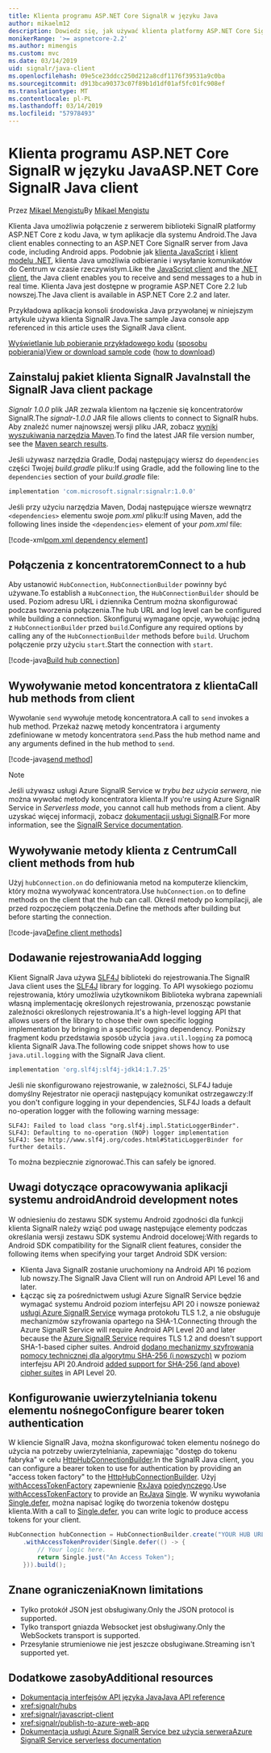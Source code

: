 ```yaml
---
title: Klienta programu ASP.NET Core SignalR w języku Java
author: mikaelm12
description: Dowiedz się, jak używać klienta platformy ASP.NET Core SignalR w języku Java.
monikerRange: '>= aspnetcore-2.2'
ms.author: mimengis
ms.custom: mvc
ms.date: 03/14/2019
uid: signalr/java-client
ms.openlocfilehash: 09e5ce23ddcc250d212a8cdf1176f39531a9c0ba
ms.sourcegitcommit: d913bca90373c07f89b1d1df01af5fc01fc908ef
ms.translationtype: MT
ms.contentlocale: pl-PL
ms.lasthandoff: 03/14/2019
ms.locfileid: "57978493"
---
```

# <a name="aspnet-core-signalr-java-client"></a><span data-ttu-id="18265-103">Klienta programu ASP.NET Core SignalR w języku Java</span><span class="sxs-lookup"><span data-stu-id="18265-103">ASP.NET Core SignalR Java client</span></span>

<span data-ttu-id="18265-104">Przez [Mikael Mengistu](https://twitter.com/MikaelM_12)</span><span class="sxs-lookup"><span data-stu-id="18265-104">By [Mikael Mengistu](https://twitter.com/MikaelM_12)</span></span>

<span data-ttu-id="18265-105">Klienta Java umożliwia połączenie z serwerem biblioteki SignalR platformy ASP.NET Core z kodu Java, w tym aplikacje dla systemu Android.</span><span class="sxs-lookup"><span data-stu-id="18265-105">The Java client enables connecting to an ASP.NET Core SignalR server from Java code, including Android apps.</span></span> <span data-ttu-id="18265-106">Podobnie jak [klienta JavaScript](xref:signalr/javascript-client) i [klient modelu .NET](xref:signalr/dotnet-client), klienta Java umożliwia odbieranie i wysyłanie komunikatów do Centrum w czasie rzeczywistym.</span><span class="sxs-lookup"><span data-stu-id="18265-106">Like the [JavaScript client](xref:signalr/javascript-client) and the [.NET client](xref:signalr/dotnet-client), the Java client enables you to receive and send messages to a hub in real time.</span></span> <span data-ttu-id="18265-107">Klienta Java jest dostępne w programie ASP.NET Core 2.2 lub nowszej.</span><span class="sxs-lookup"><span data-stu-id="18265-107">The Java client is available in ASP.NET Core 2.2 and later.</span></span>

<span data-ttu-id="18265-108">Przykładowa aplikacja konsoli środowiska Java przywołanej w niniejszym artykule używa klienta SignalR Java.</span><span class="sxs-lookup"><span data-stu-id="18265-108">The sample Java console app referenced in this article uses the SignalR Java client.</span></span>

<span data-ttu-id="18265-109">[Wyświetlanie lub pobieranie przykładowego kodu](https://github.com/aspnet/Docs/tree/master/aspnetcore/signalr/java-client/sample) ([sposobu pobierania](xref:index#how-to-download-a-sample))</span><span class="sxs-lookup"><span data-stu-id="18265-109">[View or download sample code](https://github.com/aspnet/Docs/tree/master/aspnetcore/signalr/java-client/sample) ([how to download](xref:index#how-to-download-a-sample))</span></span>

## <a name="install-the-signalr-java-client-package"></a><span data-ttu-id="18265-110">Zainstaluj pakiet klienta SignalR Java</span><span class="sxs-lookup"><span data-stu-id="18265-110">Install the SignalR Java client package</span></span>

<span data-ttu-id="18265-111">*Signalr 1.0.0* plik JAR zezwala klientom na łączenie się koncentratorów SignalR.</span><span class="sxs-lookup"><span data-stu-id="18265-111">The *signalr-1.0.0* JAR file allows clients to connect to SignalR hubs.</span></span> <span data-ttu-id="18265-112">Aby znaleźć numer najnowszej wersji pliku JAR, zobacz [wyniki wyszukiwania narzędzia Maven](https://search.maven.org/search?q=g:com.microsoft.signalr%20AND%20a:signalr).</span><span class="sxs-lookup"><span data-stu-id="18265-112">To find the latest JAR file version number, see the [Maven search results](https://search.maven.org/search?q=g:com.microsoft.signalr%20AND%20a:signalr).</span></span>

<span data-ttu-id="18265-113">Jeśli używasz narzędzia Gradle, Dodaj następujący wiersz do `dependencies` części Twojej *build.gradle* pliku:</span><span class="sxs-lookup"><span data-stu-id="18265-113">If using Gradle, add the following line to the `dependencies` section of your *build.gradle* file:</span></span>

```gradle
implementation 'com.microsoft.signalr:signalr:1.0.0'
```

<span data-ttu-id="18265-114">Jeśli przy użyciu narzędzia Maven, Dodaj następujące wiersze wewnątrz `<dependencies>` elementu swoje *pom.xml* pliku:</span><span class="sxs-lookup"><span data-stu-id="18265-114">If using Maven, add the following lines inside the `<dependencies>` element of your *pom.xml* file:</span></span>

[!code-xml[pom.xml dependency element](java-client/sample/pom.xml?name=snippet_dependencyElement)]

## <a name="connect-to-a-hub"></a><span data-ttu-id="18265-115">Połączenia z koncentratorem</span><span class="sxs-lookup"><span data-stu-id="18265-115">Connect to a hub</span></span>

<span data-ttu-id="18265-116">Aby ustanowić `HubConnection`, `HubConnectionBuilder` powinny być używane.</span><span class="sxs-lookup"><span data-stu-id="18265-116">To establish a `HubConnection`, the `HubConnectionBuilder` should be used.</span></span> <span data-ttu-id="18265-117">Poziom adresu URL i dziennika Centrum można skonfigurować podczas tworzenia połączenia.</span><span class="sxs-lookup"><span data-stu-id="18265-117">The hub URL and log level can be configured while building a connection.</span></span> <span data-ttu-id="18265-118">Skonfiguruj wymagane opcje, wywołując jedną z `HubConnectionBuilder` przed `build`.</span><span class="sxs-lookup"><span data-stu-id="18265-118">Configure any required options by calling any of the `HubConnectionBuilder` methods before `build`.</span></span> <span data-ttu-id="18265-119">Uruchom połączenie przy użyciu `start`.</span><span class="sxs-lookup"><span data-stu-id="18265-119">Start the connection with `start`.</span></span>

[!code-java[Build hub connection](java-client/sample/src/main/java/Chat.java?range=16-17)]

## <a name="call-hub-methods-from-client"></a><span data-ttu-id="18265-120">Wywoływanie metod koncentratora z klienta</span><span class="sxs-lookup"><span data-stu-id="18265-120">Call hub methods from client</span></span>

<span data-ttu-id="18265-121">Wywołanie `send` wywołuje metodę koncentratora.</span><span class="sxs-lookup"><span data-stu-id="18265-121">A call to `send` invokes a hub method.</span></span> <span data-ttu-id="18265-122">Przekaż nazwę metody koncentratora i argumenty zdefiniowane w metody koncentratora `send`.</span><span class="sxs-lookup"><span data-stu-id="18265-122">Pass the hub method name and any arguments defined in the hub method to `send`.</span></span>

[!code-java[send method](java-client/sample/src/main/java/Chat.java?range=28)]

> [!NOTE]
> <span data-ttu-id="18265-123">Jeśli używasz usługi Azure SignalR Service w *trybu bez użycia serwera*, nie można wywołać metody koncentratora klienta.</span><span class="sxs-lookup"><span data-stu-id="18265-123">If you're using Azure SignalR Service in *Serverless mode*, you cannot call hub methods from a client.</span></span> <span data-ttu-id="18265-124">Aby uzyskać więcej informacji, zobacz [dokumentacji usługi SignalR](/azure/azure-signalr/signalr-concept-serverless-development-config).</span><span class="sxs-lookup"><span data-stu-id="18265-124">For more information, see the [SignalR Service documentation](/azure/azure-signalr/signalr-concept-serverless-development-config).</span></span>

## <a name="call-client-methods-from-hub"></a><span data-ttu-id="18265-125">Wywoływanie metody klienta z Centrum</span><span class="sxs-lookup"><span data-stu-id="18265-125">Call client methods from hub</span></span>

<span data-ttu-id="18265-126">Użyj `hubConnection.on` do definiowania metod na komputerze klienckim, który można wywoływać koncentratora.</span><span class="sxs-lookup"><span data-stu-id="18265-126">Use `hubConnection.on` to define methods on the client that the hub can call.</span></span> <span data-ttu-id="18265-127">Określ metody po kompilacji, ale przed rozpoczęciem połączenia.</span><span class="sxs-lookup"><span data-stu-id="18265-127">Define the methods after building but before starting the connection.</span></span>

[!code-java[Define client methods](java-client/sample/src/main/java/Chat.java?range=19-21)]

## <a name="add-logging"></a><span data-ttu-id="18265-128">Dodawanie rejestrowania</span><span class="sxs-lookup"><span data-stu-id="18265-128">Add logging</span></span>

<span data-ttu-id="18265-129">Klient SignalR Java używa [SLF4J](https://www.slf4j.org/) biblioteki do rejestrowania.</span><span class="sxs-lookup"><span data-stu-id="18265-129">The SignalR Java client uses the [SLF4J](https://www.slf4j.org/) library for logging.</span></span> <span data-ttu-id="18265-130">To API wysokiego poziomu rejestrowania, który umożliwia użytkownikom Biblioteka wybrana zapewniali własną implementację określonych rejestrowania, przenosząc powstanie zależności określonych rejestrowania.</span><span class="sxs-lookup"><span data-stu-id="18265-130">It's a high-level logging API that allows users of the library to chose their own specific logging implementation by bringing in a specific logging dependency.</span></span> <span data-ttu-id="18265-131">Poniższy fragment kodu przedstawia sposób użycia `java.util.logging` za pomocą klienta SignalR Java.</span><span class="sxs-lookup"><span data-stu-id="18265-131">The following code snippet shows how to use `java.util.logging` with the SignalR Java client.</span></span>

```gradle
implementation 'org.slf4j:slf4j-jdk14:1.7.25'
```

<span data-ttu-id="18265-132">Jeśli nie skonfigurowano rejestrowanie, w zależności, SLF4J ładuje domyślny Rejestrator nie operacji następujący komunikat ostrzegawczy:</span><span class="sxs-lookup"><span data-stu-id="18265-132">If you don't configure logging in your dependencies, SLF4J loads a default no-operation logger with the following warning message:</span></span>

```
SLF4J: Failed to load class "org.slf4j.impl.StaticLoggerBinder".
SLF4J: Defaulting to no-operation (NOP) logger implementation
SLF4J: See http://www.slf4j.org/codes.html#StaticLoggerBinder for further details.
```

<span data-ttu-id="18265-133">To można bezpiecznie zignorować.</span><span class="sxs-lookup"><span data-stu-id="18265-133">This can safely be ignored.</span></span>

## <a name="android-development-notes"></a><span data-ttu-id="18265-134">Uwagi dotyczące opracowywania aplikacji systemu android</span><span class="sxs-lookup"><span data-stu-id="18265-134">Android development notes</span></span>

<span data-ttu-id="18265-135">W odniesieniu do zestawu SDK systemu Android zgodności dla funkcji klienta SignalR należy wziąć pod uwagę następujące elementy podczas określania wersji zestawu SDK systemu Android docelowej:</span><span class="sxs-lookup"><span data-stu-id="18265-135">With regards to Android SDK compatibility for the SignalR client features, consider the following items when specifying your target Android SDK version:</span></span>

* <span data-ttu-id="18265-136">Klienta Java SignalR zostanie uruchomiony na Android API 16 poziom lub nowszy.</span><span class="sxs-lookup"><span data-stu-id="18265-136">The SignalR Java Client will run on Android API Level 16 and later.</span></span>
* <span data-ttu-id="18265-137">Łącząc się za pośrednictwem usługi Azure SignalR Service będzie wymagać systemu Android poziom interfejsu API 20 i nowsze ponieważ [usługi Azure SignalR Service](/azure/azure-signalr/signalr-overview) wymaga protokołu TLS 1.2, a nie obsługuje mechanizmów szyfrowania opartego na SHA-1.</span><span class="sxs-lookup"><span data-stu-id="18265-137">Connecting through the Azure SignalR Service will require Android API Level 20 and later because the [Azure SignalR Service](/azure/azure-signalr/signalr-overview) requires TLS 1.2 and doesn't support SHA-1-based cipher suites.</span></span> <span data-ttu-id="18265-138">Android [dodano mechanizmy szyfrowania pomocy technicznej dla algorytmu SHA-256 (i nowszych)](https://developer.android.com/reference/javax/net/ssl/SSLSocket) w poziom interfejsu API 20.</span><span class="sxs-lookup"><span data-stu-id="18265-138">Android [added support for SHA-256 (and above) cipher suites](https://developer.android.com/reference/javax/net/ssl/SSLSocket) in API Level 20.</span></span>

## <a name="configure-bearer-token-authentication"></a><span data-ttu-id="18265-139">Konfigurowanie uwierzytelniania tokenu elementu nośnego</span><span class="sxs-lookup"><span data-stu-id="18265-139">Configure bearer token authentication</span></span>

<span data-ttu-id="18265-140">W kliencie SignalR Java, można skonfigurować token elementu nośnego do użycia na potrzeby uwierzytelniania, zapewniając "dostęp do tokenu fabryka" w celu [HttpHubConnectionBuilder](/java/api/com.microsoft.signalr._http_hub_connection_builder?view=aspnet-signalr-java).</span><span class="sxs-lookup"><span data-stu-id="18265-140">In the SignalR Java client, you can configure a bearer token to use for authentication by providing an "access token factory" to the [HttpHubConnectionBuilder](/java/api/com.microsoft.signalr._http_hub_connection_builder?view=aspnet-signalr-java).</span></span> <span data-ttu-id="18265-141">Użyj [withAccessTokenFactory](/java/api/com.microsoft.signalr._http_hub_connection_builder.withaccesstokenprovider?view=aspnet-signalr-java#com_microsoft_signalr__http_hub_connection_builder_withAccessTokenProvider_Single_String__) zapewnienie [RxJava](https://github.com/ReactiveX/RxJava) [pojedynczego<String>](http://reactivex.io/documentation/single.html).</span><span class="sxs-lookup"><span data-stu-id="18265-141">Use [withAccessTokenFactory](/java/api/com.microsoft.signalr._http_hub_connection_builder.withaccesstokenprovider?view=aspnet-signalr-java#com_microsoft_signalr__http_hub_connection_builder_withAccessTokenProvider_Single_String__) to provide an [RxJava](https://github.com/ReactiveX/RxJava) [Single<String>](http://reactivex.io/documentation/single.html).</span></span> <span data-ttu-id="18265-142">W wyniku wywołania [Single.defer](http://reactivex.io/RxJava/javadoc/io/reactivex/Single.html#defer-java.util.concurrent.Callable-), można napisać logikę do tworzenia tokenów dostępu klienta.</span><span class="sxs-lookup"><span data-stu-id="18265-142">With a call to [Single.defer](http://reactivex.io/RxJava/javadoc/io/reactivex/Single.html#defer-java.util.concurrent.Callable-), you can write logic to produce access tokens for your client.</span></span>

```java
HubConnection hubConnection = HubConnectionBuilder.create("YOUR HUB URL HERE")
    .withAccessTokenProvider(Single.defer(() -> {
        // Your logic here.
        return Single.just("An Access Token");
    })).build();
```

## <a name="known-limitations"></a><span data-ttu-id="18265-143">Znane ograniczenia</span><span class="sxs-lookup"><span data-stu-id="18265-143">Known limitations</span></span>

* <span data-ttu-id="18265-144">Tylko protokół JSON jest obsługiwany.</span><span class="sxs-lookup"><span data-stu-id="18265-144">Only the JSON protocol is supported.</span></span>
* <span data-ttu-id="18265-145">Tylko transport gniazda Websocket jest obsługiwany.</span><span class="sxs-lookup"><span data-stu-id="18265-145">Only the WebSockets transport is supported.</span></span>
* <span data-ttu-id="18265-146">Przesyłanie strumieniowe nie jest jeszcze obsługiwane.</span><span class="sxs-lookup"><span data-stu-id="18265-146">Streaming isn't supported yet.</span></span>

## <a name="additional-resources"></a><span data-ttu-id="18265-147">Dodatkowe zasoby</span><span class="sxs-lookup"><span data-stu-id="18265-147">Additional resources</span></span>

* [<span data-ttu-id="18265-148">Dokumentacja interfejsów API języka Java</span><span class="sxs-lookup"><span data-stu-id="18265-148">Java API reference</span></span>](/java/api/com.microsoft.signalr?view=aspnet-signalr-java)
* <xref:signalr/hubs>
* <xref:signalr/javascript-client>
* <xref:signalr/publish-to-azure-web-app>
* [<span data-ttu-id="18265-149">Dokumentacja usługi Azure SignalR Service bez użycia serwera</span><span class="sxs-lookup"><span data-stu-id="18265-149">Azure SignalR Service serverless documentation</span></span>](/azure/azure-signalr/signalr-concept-serverless-development-config)
